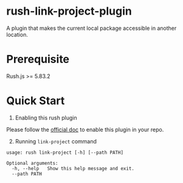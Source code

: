# rush-link-project-plugin

A plugin that makes the current local package accessible in another location.

# Prerequisite

Rush.js >= 5.83.2


# Quick Start

1. Enabling this rush plugin

Please follow the [official doc](https://rushjs.io/pages/maintainer/using_rush_plugins/) to enable this plugin in your repo.

2. Running `link-project` command

```
usage: rush link-project [-h] [--path PATH]

Optional arguments:
  -h, --help   Show this help message and exit.
  --path PATH
```
